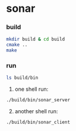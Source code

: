# sonar

### build

``` sh
mkdir build & cd build
cmake ..
make
```

### run

``` sh
ls build/bin
```

1. one shell run:
``` sh
./build/bin/sonar_server
```

2. another shell run:
``` sh
./build/bin/sonar_client
```
